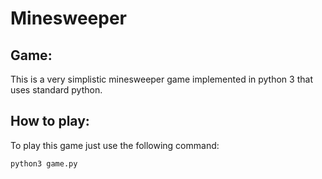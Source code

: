 Minesweeper
===========

## Game:
This is a very simplistic minesweeper game implemented in python 3 that uses standard python.

## How to play:
To play this game just use the following command:

`python3 game.py`


